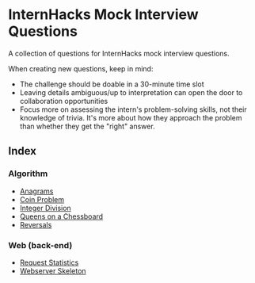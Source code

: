 # InternHacks Mock Interview Questions

A collection of questions for InternHacks mock interview questions.

When creating new questions, keep in mind:

- The challenge should be doable in a 30-minute time slot
- Leaving details ambiguous/up to interpretation can open the door to collaboration opportunities
- Focus more on assessing the intern's problem-solving skills, not their knowledge of trivia. It's more about how they approach the problem than whether they get the "right" answer.

## Index

### Algorithm

- [Anagrams](algorithm/anagrams.md)
- [Coin Problem](algorithm/coin-problem.md)
- [Integer Division](algorithm/integer-division.md)
- [Queens on a Chessboard](algorithm/queens-on-a-chessboard.md)
- [Reversals](algorithm/reversals.md)

### Web (back-end)

- [Request Statistics](web-backend/request-statistics.md)
- [Webserver Skeleton](web-backend/webserver-skeleton.md)
